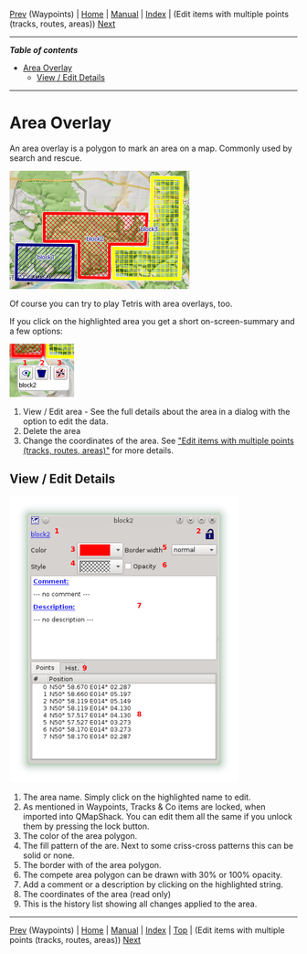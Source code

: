 [Prev](DocGisItemsWpt) (Waypoints) | [Home](Home) | [Manual](DocMain) | [Index](AxAdvIndex) | (Edit items with multiple points (tracks, routes, areas)) [Next](DocGisItemsEditMultiple)
- - -

***Table of contents***

* [Area Overlay](#area-overlay)
    * [View / Edit Details](#view--edit-details)

* * * * * * * * * *
 
# Area Overlay

An area overlay is a polygon to mark an area on a map. Commonly used by search and rescue.

![maproom1.png](images/DocGisItemsArea/maproom1.png)

Of course you can try to play Tetris with area overlays, too.

If you click on the highlighted area you get a short on-screen-summary and a few options:

![maproom2.png](images/DocGisItemsArea/maproom2.png)

1. View / Edit area - See the full details about the area in a dialog with the option to edit the data.
2. Delete the area
3. Change the coordinates of the area. See ["Edit items with multiple points (tracks, routes, areas)"](DocGisItemsEditMultiple) for more details.

## View / Edit Details

![maproom3.png](images/DocGisItemsArea/maproom3.png)

1. The area name. Simply click on the highlighted name to edit.
2. As mentioned in Waypoints, Tracks & Co items are locked, when imported into QMapShack. You can edit them all the same if you unlock them by pressing the lock button.
3. The color of the area polygon. 
4. The fill pattern of the are. Next to some criss-cross patterns this can be solid or none.
5. The border with of the area polygon. 
6. The compete area polygon can be drawn with 30% or 100% opacity.
7. Add a comment or a description by clicking on the highlighted string. 
8. The coordinates of the area (read only)
9. This is the history list showing all changes applied to the area.

- - -
[Prev](DocGisItemsWpt) (Waypoints) | [Home](Home) | [Manual](DocMain) | [Index](AxAdvIndex) | [Top](#) | (Edit items with multiple points (tracks, routes, areas)) [Next](DocGisItemsEditMultiple)
